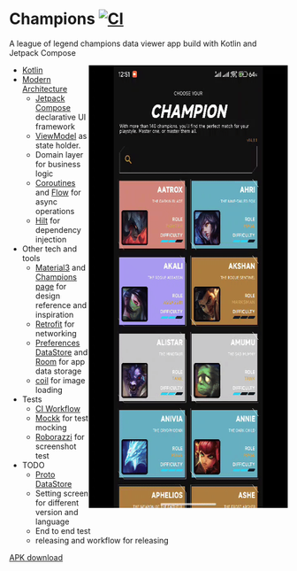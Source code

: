 # Champions [![CI](https://github.com/addpaperwing/Champion/actions/workflows/main.yml/badge.svg)](https://github.com/addpaperwing/Champion/actions/workflows/main.yml)
A league of legend champions data viewer app build with Kotlin and Jetpack Compose 

<img src="screenshots/previewgif.gif" align="right" width="360" height="800"/>


 * [Kotlin](https://kotlinlang.org/)
 * [Modern Architecture](https://developer.android.com/topic/architecture#recommended-app-arch) 
    * [Jetpack Compose](https://developer.android.com/jetpack/compose) declarative UI framework
    * [ViewModel](https://developer.android.com/topic/libraries/architecture/viewmodel) as state holder.
    * Domain layer for business logic
    * [Coroutines](https://kotlinlang.org/docs/reference/coroutines-overview.html) and [Flow](https://developer.android.com/kotlin/flow) for async operations
    * [Hilt](https://developer.android.com/training/dependency-injection/hilt-android) for dependency injection
* Other tech and tools
    * [Material3](https://m3.material.io/) and [Champions page](https://www.leagueoflegends.com/en-us/champions/) for design reference and inspiration
    * [Retrofit](https://square.github.io/retrofit/) for networking
    * [Preferences DataStore](https://developer.android.com/topic/libraries/architecture/datastore#preferences-datastore) and [Room](https://developer.android.com/training/data-storage/room) for app data storage
    * [coil](https://github.com/coil-kt/coil) for image loading
* Tests
    * [CI Workflow](https://github.com/addpaperwing/Champion/actions/runs/8862155768) 
    * [Mockk](https://mockk.io/) for test mocking
    * [Roborazzi](https://github.com/takahirom/roborazzi) for screenshot test
* TODO
    * [Proto DataStore](https://developer.android.com/topic/libraries/architecture/datastore#proto-datastore)
    * Setting screen for different version and language
    * End to end test
    * releasing and workflow for releasing
    

[APK download](https://github.com/addpaperwing/Champion/releases/tag/release)
